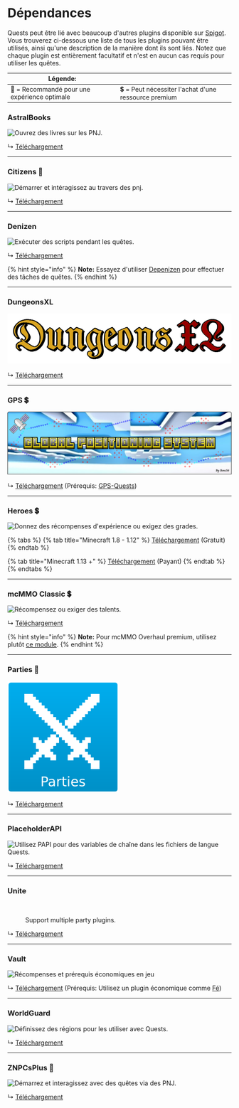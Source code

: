# Dépendances

Quests peut être lié avec beaucoup d'autres plugins disponible sur [Spigot](https://www.spigotmc.org/). Vous trouverez ci-dessous une liste de tous les plugins pouvant être utilisés, ainsi qu'une description de la manière dont ils sont liés. Notez que chaque plugin est entièrement facultatif et n'est en aucun cas requis pour utiliser les quêtes.

| Légende:                                     |                                                      |
| -------------------------------------------- | ---------------------------------------------------- |
| 🌟 = Recommandé pour une expérience optimale | 💲 = Peut nécessiter l'achat d'une ressource premium |

### AstralBooks

![Ouvrez des livres sur les PNJ.](https://camo.githubusercontent.com/a946d5d41882bd0e9ae444259bb863592f27a179cd134a040cabffb72274af20/68747470733a2f2f7777772e737069676f746d632e6f72672f646174612f7265736f757263655f69636f6e732f33372f33373436352e6a7067)

↳ [Téléchargement](https://github.com/NicoNekoDev/AstralBooks)

***

### Citizens 🌟

![Démarrer et intéragissez au travers des pnj.](https://camo.githubusercontent.com/0291e7fb6eaf46ac9d03bbb164c0da5592bb01d1125ce1908ccda4bfe9322b6a/68747470733a2f2f77696b692e636974697a656e736e7063732e636f2f696d616765732f312f31622f576f72646d61726b2e706e67)

↳ [Téléchargement](https://www.spigotmc.org/resources/citizens.13811/)

***

### Denizen

![Exécuter des scripts pendant les quêtes.](https://camo.githubusercontent.com/7f9cdc61cb0c90d0b14bb6cb853222fc9f9d4f6fb338b2fdf4f9e3b455a56cd9/68747470733a2f2f692e616c6578676f6f6477696e2e6d656469612f692f6d6973632f6535333961392e706e67)

↳ [Téléchargement](https://www.spigotmc.org/resources/denizen.21039/)

{% hint style="info" %}
**Note:** Essayez d'utiliser [Depenizen](https://ci.citizensnpcs.co/job/Depenizen/) pour effectuer des tâches de quêtes.
{% endhint %}

***

### DungeonsXL

![Créez et rejoignez des groupes pour faire les quêtes à plusieurs.](../.gitbook/assets/dungeonsxl.png)

↳ [Téléchargement](https://www.spigotmc.org/resources/dungeonsxl.9488/)

***

### GPS 💲

![Version 2.3.6 ou supérieure pour les guides fléchés.](../.gitbook/assets/gps.png)

↳ [Téléchargement](https://www.spigotmc.org/resources/gps-1-9-1-13-2-the-first-ever-minecraft-global-positioning-system.53672/) (Prérequis: [GPS-Quests](https://github.com/PikaMug/Quests/wiki/Casual-%E2%80%90-Bridge-Plugins#gps-quests-))

***

### Heroes 💲

![Donnez des récompenses d'expérience ou exigez des grades.](https://camo.githubusercontent.com/a22173723e927d32f02f6a8d5f1ecb0ef4cd32c993700f34e6de00b64b5a3f4d/687474703a2f2f692e696d6775722e636f6d2f386a46634656592e706e67)

{% tabs %}
{% tab title="Minecraft 1.8 -  1.12" %}
[Téléchargement](https://www.spigotmc.org/resources/heroes-legacy.305/) (Gratuit)
{% endtab %}

{% tab title="Minecraft 1.13 +" %}
[Téléchargement](https://www.spigotmc.org/resources/%E2%9A%94-heroes-premium-%E2%9A%94.24734/) (Payant)
{% endtab %}
{% endtabs %}

***

### mcMMO Classic 💲

![Récompensez ou exiger des talents.](https://camo.githubusercontent.com/bacd0f447ea7e426c865dcc9168e9f69e7cf61beb9e454178427926e0c82410a/68747470733a2f2f692e696d6775722e636f6d2f31745830692e706e67)

↳ [Téléchargement](https://www.spigotmc.org/resources/official-mcmmo-classic.2445/)

{% hint style="info" %}
**Note:** Pour mcMMO Overhaul premium, utilisez plutôt [ce module](https://pikamug.gitbook.io/quests/v/french-francais/intermediaire/modules#mcmmo-overhaul).
{% endhint %}

***

### Parties 🌟

![Créez et rejoignez des groupes pour complèter des quêtes à plusieurs.](https://raw.githubusercontent.com/AlessioDP/Parties/master/logo.png)

↳ [Téléchargement](https://www.spigotmc.org/resources/parties-an-advanced-parties-manager.3709/)

***

### PlaceholderAPI

![Utilisez PAPI pour des variables de chaîne dans les fichiers de langue Quests.](https://camo.githubusercontent.com/5f030c112dc1e7fcf18f44ce6a34e86d71a283797ecd88a776fff28af556f8a5/68747470733a2f2f692e696d6775722e636f6d2f366b6b3872374e2e706e67)

↳ [Téléchargement](https://www.spigotmc.org/resources/placeholderapi.6245/)

***

### Unite

<figure><img src="https://i.imgur.com/8CSt94n.png" alt=""><figcaption><p>Support multiple party plugins.</p></figcaption></figure>

↳ [Téléchargement](https://www.spigotmc.org/resources/unite.95217/)

***

### Vault

![Récompenses et prérequis économiques en jeu](https://camo.githubusercontent.com/713822b836312741b9b531a55774bfc57291c0f62296d70943118ee493b1df0a/68747470733a2f2f6d656469612e666f72676563646e2e6e65742f6174746163686d656e74732f3133342f3336312f7661756c742e706e67)

↳ [Téléchargement](https://www.spigotmc.org/resources/vault.34315/) (Prérequis: Utilisez un plugin économique comme [Fé](https://www.spigotmc.org/resources/fe.723/))

***

### WorldGuard

![Définissez des régions pour les utiliser avec Quests.](https://camo.githubusercontent.com/55a494e4c5676605026ac22ae2c59e3097e9987e58196f04686418b51342a917/68747470733a2f2f692e696d6775722e636f6d2f53426b6b7a454e2e706e67)

↳ [Téléchargement](https://dev.bukkit.org/projects/worldguard/files)

***

### ZNPCsPlus 🌟

![Démarrez et interagissez avec des quêtes via des PNJ.](https://www.spigotmc.org/data/resource\_icons/109/109380.jpg)

↳ [Téléchargement](https://www.spigotmc.org/resources/znpcsplus.109380/)
